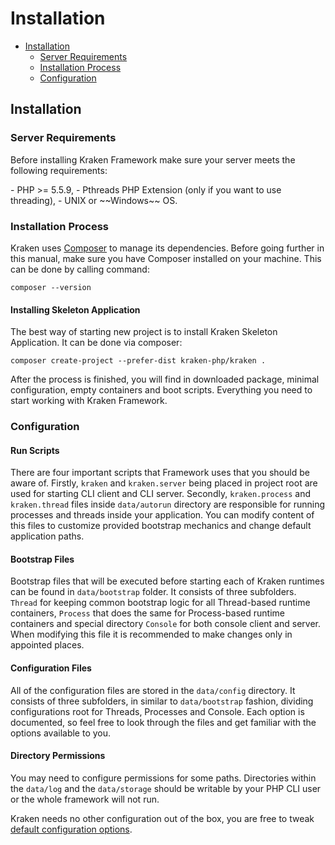 # Installation

- [Installation](#installation)
    - [Server Requirements](#server-requirements)
    - [Installation Process](#installation-process)
    - [Configuration](#configuration)

<a name="installation"></a>
## Installation

<a name="server-requirements"></a>
### Server Requirements

Before installing Kraken Framework make sure your server meets the following requirements:

<div class="dot-list" markdown="1">
- PHP >= 5.5.9,
- Pthreads PHP Extension (only if you want to use threading),
- UNIX or ~~Windows~~ OS.
</div>

<a name="installation-process"></a>
### Installation Process

Kraken uses [Composer](http://getcomposer.org) to manage its dependencies. Before going further in this manual, make sure you have Composer installed on your machine. This can be done by calling command:

    composer --version

#### Installing Skeleton Application

The best way of starting new project is to install Kraken Skeleton Application. It can be done via composer:

    composer create-project --prefer-dist kraken-php/kraken .

After the process is finished, you will find in downloaded package, minimal configuration, empty containers and boot scripts. Everything you need to start working with Kraken Framework.

<a name="configuration"></a>
### Configuration

#### Run Scripts

There are four important scripts that Framework uses that you should be aware of. Firstly, `kraken` and `kraken.server` being placed in project root are used for starting CLI client and CLI server. Secondly, `kraken.process` and `kraken.thread` files inside `data/autorun` directory are responsible for running processes and threads inside your application. You can modify content of this files to customize provided bootstrap mechanics and change default application paths.

#### Bootstrap Files

Bootstrap files that will be executed before starting each of Kraken runtimes can be found in `data/bootstrap` folder. It consists of three subfolders. `Thread` for keeping common bootstrap logic for all Thread-based runtime containers, `Process` that does the same for Process-based runtime containers and special directory `Console` for both console client and server. When modifying this file it is recommended to make changes only in appointed places.

#### Configuration Files

All of the configuration files are stored in the `data/config` directory. It consists of three subfolders, in similar to `data/bootstrap` fashion, dividing configurations root for Threads, Processes and Console. Each option is documented, so feel free to look through the files and get familiar with the options available to you.

#### Directory Permissions

You may need to configure permissions for some paths. Directories within the `data/log` and the `data/storage` should be writable by your PHP CLI user or the whole framework will not run.

Kraken needs no other configuration out of the box, you are free to tweak [default configuration options](/docs/{{version}}/configuration).
